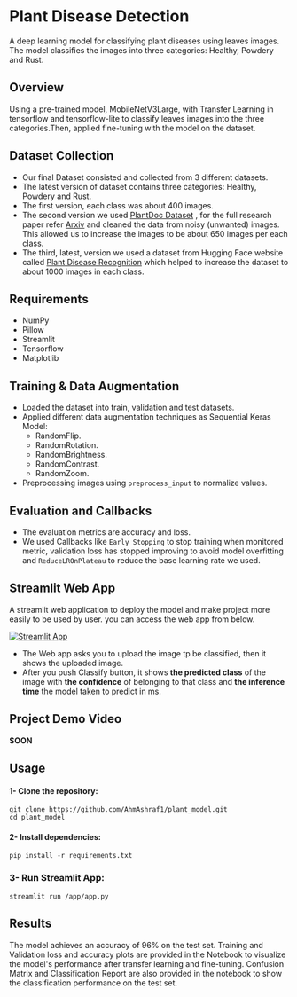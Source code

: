# Plant Disease Detection
A deep learning model for classifying plant diseases using leaves images. The model classifies the images into three categories: Healthy, Powdery and Rust.

## Overview
Using a pre-trained model, MobileNetV3Large, with Transfer Learning in tensorflow and tensorflow-lite to classify leaves images into the three categories.Then, applied fine-tuning with the model on the dataset.

## Dataset Collection
- Our final Dataset consisted and collected from 3 different datasets.
- The latest version of dataset contains three categories: Healthy, Powdery and Rust.
- The first version, each class was about 400 images.
- The second version we used [PlantDoc Dataset](https://github.com/pratikkayal/PlantDoc-Dataset) , for the full research paper refer [Arxiv](https://arxiv.org/abs/1911.10317) and cleaned the data from noisy (unwanted) images. This allowed us to increase the images to be about 650 images per each class.
- The third, latest, version we used a dataset from Hugging Face website called [Plant Disease Recognition](https://huggingface.co/datasets/NouRed/plant-disease-recognition) which helped to increase the dataset to about 1000 images in each class.

## Requirements
- NumPy
- Pillow
- Streamlit
- Tensorflow
- Matplotlib

## Training & Data Augmentation
- Loaded the dataset into train, validation and test datasets.
- Applied different data augmentation techniques as Sequential Keras Model:
  - RandomFlip.
  - RandomRotation.
  - RandomBrightness.
  - RandomContrast.
  - RandomZoom.
- Preprocessing images using `preprocess_input` to normalize values.

## Evaluation and Callbacks
- The evaluation metrics are accuracy and loss.
- We used Callbacks like `Early Stopping` to stop training when monitored metric, validation loss has stopped improving to avoid model overfitting and `ReduceLROnPlateau` to reduce the base learning rate we used.

## Streamlit Web App
A streamlit web application to deploy the model and make project more easily to be used by user.
you can access the web app from below.

[![Streamlit App](https://static.streamlit.io/badges/streamlit_badge_red.svg)](https://plant-leaf-disease-detection.streamlit.app/)

- The Web app asks you to upload the image tp be classified, then it shows the uploaded image.
- After you push Classify button, it shows **the predicted class** of the image with **the confidence** of belonging to that class and **the inference time** the model taken to predict in ms.
## Project Demo Video
**SOON**

## Usage
#### 1- Clone the repository:
```
git clone https://github.com/AhmAshraf1/plant_model.git
cd plant_model
```

#### 2- Install dependencies:
```
pip install -r requirements.txt
```

### 3- Run Streamlit App:
```
streamlit run /app/app.py
```

## Results
The model achieves an accuracy of 96% on the test set. Training and Validation loss and accuracy plots are provided in the Notebook to visualize the model's performance after transfer learning and fine-tuning. Confusion Matrix and Classification Report are also provided in the notebook to show the classification performance on the test set.